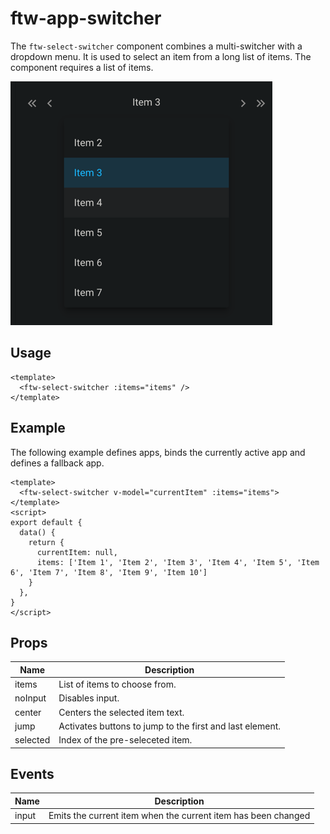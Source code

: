 # ftw-app-switcher

The `ftw-select-switcher` component combines a multi-switcher with a dropdown menu. It is used to select an item from a 
long list of items. The component requires a list of items.

![Select_Switcher](./images/select_switcher.png)

## Usage

```vue
<template>
  <ftw-select-switcher :items="items" />
</template>
```

## Example

The following example defines apps, binds the currently active app and defines a fallback app.

```vue
<template>
  <ftw-select-switcher v-model="currentItem" :items="items">
</template>
<script>
export default {
  data() {
    return {
      currentItem: null,
      items: ['Item 1', 'Item 2', 'Item 3', 'Item 4', 'Item 5', 'Item 6', 'Item 7', 'Item 8', 'Item 9', 'Item 10']
    }
  },
}
</script>
```

## Props

| Name      | Description                                              |
|-----------|----------------------------------------------------------|
| items     | List of items to choose from.                            |
| noInput   | Disables input.                                          |
| center    | Centers the selected item text.                          |
| jump      | Activates buttons to jump to the first and last element. |
| selected  | Index of the pre-seleceted item.                         |

## Events

| Name  | Description                                                   |
| ----- |---------------------------------------------------------------|
| input | Emits the current item when the current item has been changed |
